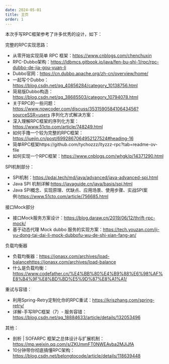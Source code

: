```yaml
---
date: 2024-05-01
title: 主页
order: 1
---
```


本次手写RPC框架参考了许多优秀的设计，如下：

完整的RPC实现思路：

+ 从零开始实现简单 RPC 框架：https://www.cnblogs.com/chenchuxin
+ RPC-Dubbo架构：https://ldbmcs.gitbook.io/java/fen-bu-shi-1/rpc/rpc-dubbo-de-jia-gou-yuan-li
+ Dubbo官网：https://cn.dubbo.apache.org/zh-cn/overview/home/
+ 一起写个Dubbo：https://blog.csdn.net/qq_40856284/category_10138756.html
+ 简易版Dubbo构造：https://blog.csdn.net/qq_38685503/category_10794078.html
+ 关于RPC的一些问题：https://www.nowcoder.com/discuss/353159058410643456?sourceSSR=users
序列化方式解决方案：
+ 深入理解RPC框架的序列化方案：https://www.51cto.com/article/748249.html
+ 如何手撸一个较为完整的RPC框架：https://juejin.cn/post/6992867064952127524#heading-16
+ 简单RPC框架https://github.com/tychozzz/ltyzzz-rpc?tab=readme-ov-file
+ 如何实现一个RPC框架：https://www.cnblogs.com/whgk/p/14371290.html

SPI机制部分：

+ SPI机制：https://pdai.tech/md/java/advanced/java-advanced-spi.html
+ Java SPI 机制详解:https://javaguide.cn/java/basis/spi.html
+ Java SPI概念、实现原理、优缺点、应用场景、使用步骤、实战SPI案例:https://www.51cto.com/article/756685.html

接口Mock部分

+ 接口Mock服务方案设计：https://blog.daraw.cn/2019/06/12/thrift-rpc-mock/
+ 基于动态代理 Mock dubbo 服务的实现方案：https://tech.youzan.com/ji-yu-dong-tai-dai-li-mock-dubbofu-wu-de-shi-xian-fang-an/

负载均衡器

+ 负载均衡器：https://jonasx.com/archives/load-balancehttps://jonasx.com/archives/load-balance
+ 什么是负载均衡：https://www.codefather.cn/%E4%BB%80%E4%B9%88%E6%98%AF%E8%B4%9F%E8%BD%BD%E5%9D%87%E8%A1%A1/

重试与容错：
+ 利用Spring-Retry定制化你的RPC重试：https://kriszhang.com/spring-retry/
+ 详解-手写RPC框架（7）- 服务容错：https://blog.csdn.net/qq_18884633/article/details/132053496



其他：
+ 剖析 | SOFARPC 框架之总体设计与扩展机制：https://mp.weixin.qq.com/s/ZKUmmFT0NWEAvba2MJiJfA
+ 10分钟带你彻底搞懂RPC架构：https://blog.csdn.net/belongtocode/article/details/118639448
